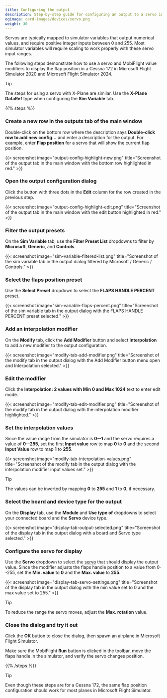 ```yaml
---
title: Configuring the output
description: Step-by-step guide for configuring an output to a servo in MobiFlight.
ogimage: card-images/devices/servo.png
weight: 30
---
```


Servos are typically mapped to simulator variables that output numerical values, and require positive integer inputs between 0 and 255. Most simulator variables will require scaling to work properly with these servo input ranges.

The following steps demonstrate how to use a servo and MobiFlight value modifiers to display the flap position in a Cessna 172 in Microsoft Flight Simulator 2020 and Microsoft Flight Simulator 2024.

> [!TIP]
> The steps for using a servo with X-Plane are similar. Use the **X-Plane DataRef** type when configuring the **Sim Variable** tab.

{{% steps %}}

### Create a new row in the outputs tab of the main window

Double-click on the bottom row where the description says **Double-click row to add new config...** and enter a description for the output. For example, enter **Flap position** for a servo that will show the current flap position.

{{< screenshot image="output-config-highlight-new.png" title="Screenshot of the output tab in the main window with the bottom row highlighted in red." >}}

### Open the output configuration dialog

Click the button with three dots in the **Edit** column for the row created in the previous step.

{{< screenshot image="output-config-highlight-edit.png" title="Screenshot of the output tab in the main window with the edit button highlighted in red." >}}

### Filter the output presets

On the **Sim Variable** tab, use the **Filter Preset List** dropdowns to filter by **Microsoft**, **Generic**, and **Controls**.

{{< screenshot image="sim-variable-filtered-list.png" title="Screenshot of the sim variable tab in the output dialog filtered by Microsoft / Generic / Controls." >}}

### Select the flaps position preset

Use the **Select Preset** dropdown to select the **FLAPS HANDLE PERCENT** preset.

{{< screenshot image="sim-variable-flaps-percent.png" title="Screenshot of the sim variable tab in the output dialog with the FLAPS HANDLE PERCENT preset selected." >}}

### Add an interpolation modifier

On the **Modify** tab, click the **Add Modifier** button and select **Interpolation** to add a new modifier to the output configuration.

{{< screenshot image="modify-tab-add-modifier.png" title="Screenshot of the modify tab in the output dialog with the Add Modifier button menu open and Interpolation selected." >}}

### Edit the modifier

Click the **Interpolation: 2 values with Min 0 and Max 1024** text to enter edit mode.

{{< screenshot image="modify-tab-edit-modifier.png" title="Screenshot of the modify tab in the output dialog with the interpolation modifier highlighted." >}}

### Set the interpolation values

Since the value range from the simulator is **0--1** and the servo requires a value of **0--255**, set the first **Input value** row to map **0** to **0** and the second **Input Value** row to map **1** to **255**.

{{< screenshot image="modify-tab-interpolation-values.png" title="Screenshot of the modify tab in the output dialog with the interpolation modifier input values set." >}}

> [!TIP]
> The values can be inverted by mapping **0** to **255** and **1** to **0**, if necessary.

### Select the board and device type for the output

On the **Display** tab, use the **Module** and **Use type of** dropdowns to select your connected board and the **Servo** device type.

{{< screenshot image="display-tab-output-selected.png" title="Screenshot of the display tab in the output dialog with a board and Servo type selected." >}}

### Configure the servo for display

Use the **Servo** dropdown to select the [servo](/devices/servo/adding-device/) that should display the output value. Since the modifier adjusts the flaps handle position to a value from 0--255, set the **Min. value** to **0** and the **Max. value** to **255**.

{{< screenshot image="display-tab-servo-settings.png" title="Screenshot of the display tab in the output dialog with the min value set to 0 and the max value set to 255." >}}

> [!TIP]
> To reduce the range the servo moves, adjust the **Max. rotation** value.

### Close the dialog and try it out

Click the **OK** button to close the dialog, then spawn an airplane in Microsoft Flight Simulator.

Make sure the MobiFlight **Run** button is clicked in the toolbar, move the flaps handle in the simulator, and verify the servo changes position.

{{% /steps %}}

> [!TIP]
> Even though these steps are for a Cessna 172, the same flap position configuration should work for most planes in Microsoft Flight Simulator.
